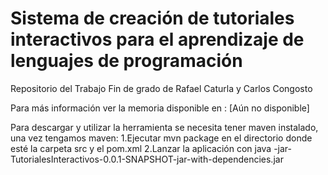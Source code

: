 # Sistema de creación de tutoriales interactivos para el aprendizaje de lenguajes de programación 

Repositorio del Trabajo Fin de grado de Rafael Caturla y Carlos Congosto

Para más información ver la memoria disponible en : [Aún no disponible]

Para descargar y utilizar la herramienta se necesita tener maven instalado, una vez tengamos maven:
  1.Ejecutar mvn package en el directorio donde esté la carpeta src y el pom.xml
  2.Lanzar la aplicación con java -jar- TutorialesInteractivos-0.0.1-SNAPSHOT-jar-with-dependencies.jar

